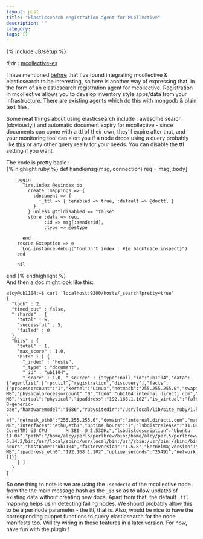 ```yaml
---
layout: post
title: "Elasticsearch registration agent for MCollective"
description: ""
category: 
tags: []
---
```

{% include JB/setup %}

*tl;dr* : [mcollective-es](https://github.com/alcy/mcollective-es)  

I have mentioned [before](http://alcy.github.com/2012/06/13/elasticsearch-discovery-plugin-for-mcollective) that I've found integrating mcollective & elasticsearch to be interesting, so here is another way of expressing that, in the form of an elasticsearch registration agent for mcollective. Registration in mcollective allows you to develop inventory style apps/data from your infrastructure. There are existing agents which do this with mongodb & plain text files. 

Some neat things about using elasticsearch include : awesome search (obviously!) and automatic document expiry for mcollective - since documents can come with a ttl of their own, they'll expire after that, and your monitoring tool can alert you if a node drops using a query probably like [this](http://www.elasticsearch.org/guide/reference/query-dsl/ids-query.html) or any other query really for your needs. You can disable the ttl setting if you want. 

The code is pretty basic :  
{% highlight ruby %}
def handlemsg(msg, connection)
        req = msg[:body]

        begin
          Tire.index @esindex do
            create :mappings => {
              :document => {
                :_ttl => { :enabled => true, :default => @docttl }
              }
            } unless @ttldisabled == "false"
            store :data => req,
                  :id => msg[:senderid],
                  :type => @estype

          end
        rescue Exception => e
          Log.instance.debug("Couldn't index : #{e.backtrace.inspect}")
        end

        nil
end
{% endhighlight %}  
And then a doc might look like this:   

    alcy@ub1104:~$ curl 'localhost:9200/hosts/_search?pretty=true'
    {
      "took" : 2,
      "timed_out" : false,
      "_shards" : {
        "total" : 5,
        "successful" : 5,
        "failed" : 0
      },
      "hits" : {
        "total" : 1,
        "max_score" : 1.0,
        "hits" : [ {
          "_index" : "hosts",
          "_type" : "document",
          "_id" : "ub1104",
          "_score" : 1.0, "_source" : {"type":null,"id":"ub1104","data":{"agentlist":["rpcutil","registration","discovery"],"facts":{"processorcount":"1","kernel":"Linux","netmask":"255.255.255.0","swapfree":"470.57 MB","physicalprocessorcount":"0","fqdn":"ub1104.internal.directi.com","lsbmajdistrelease":"11","operatingsystemrelease":"11.04","uniqueid":"007f0101","memorysize":"243.28 MB","virtual":"physical","ipaddress":"192.168.1.102","is_virtual":"false","kernelrelease":"2.6.38-8-generic-pae","hardwaremodel":"i686","rubysitedir":"/usr/local/lib/site_ruby/1.8","ps":"ps -ef","netmask_eth0":"255.255.255.0","domain":"internal.directi.com","macaddress_eth0":"08:00:27:a3:27:b7","id":"alcy","macaddress_eth1":"08:00:27:0e:39:ea","timezone":"IST","uptime_days":"0","memoryfree":"32.32 MB","interfaces":"eth0,eth1","uptime_hours":"7","lsbdistrelease":"11.04","hardwareisa":"i686","selinux":"false","processor0":"Intel(R) Core(TM) i3 CPU       M 380  @ 2.53GHz","lsbdistdescription":"Ubuntu 11.04","path":"/home/alcy/perl5/perlbrew/bin:/home/alcy/perl5/perlbrew/perls/perl-5.14.2/bin:/usr/local/sbin:/usr/local/bin:/usr/sbin:/usr/bin:/sbin:/bin:/usr/games:/home/alcy/.rvm/bin","lsbdistcodename":"natty","kernelversion":"2.6.38","puppetversion":"2.7.17","uptime":"7:04 hours","hostname":"ub1104","facterversion":"1.5.8","kernelmajversion":"2.6","macaddress":"08:00:27:a3:27:b7","operatingsystem":"Ubuntu","swapsize":"510.00 MB","ipaddress_eth0":"192.168.1.102","uptime_seconds":"25491","network_eth0":"192.168.1.0","rubyversion":"1.8.7","architecture":"i386","lsbdistid":"Ubuntu"},"classes":[]}}
        } ]
      }
    } 
 
So one thing to note is we are using the `:senderid` of the mcollective node from the the main message hash as the `_id` so as to allow updates of existing data without creating new docs. Apart from that, the default `_ttl` mapping helps us in detecting failing nodes. We should probably allow this to be a per node parameter - the ttl, that is. Also, would be nice to have the corresponding puppet functions to query elasticsearch for the node manifests too. Will try wiring in these features in a later version. For now, have fun with the plugin !

